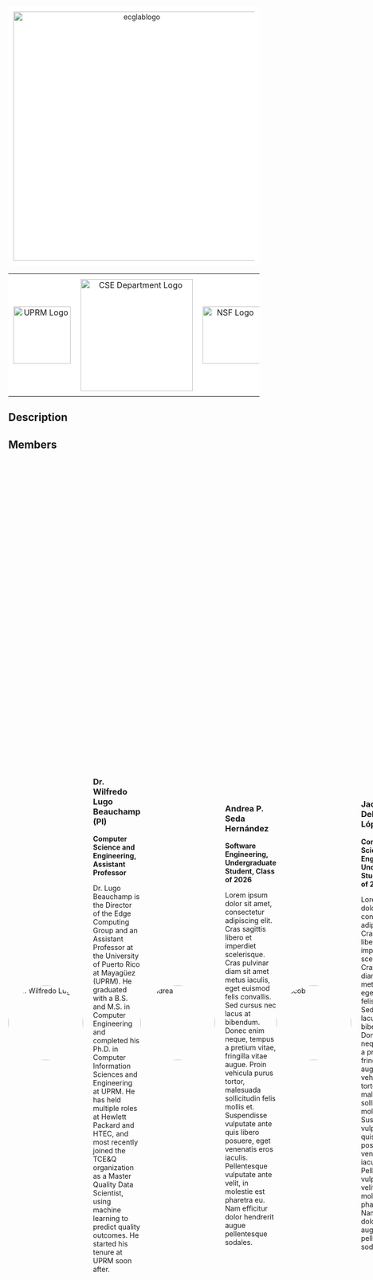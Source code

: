 
<div align="center" style="background-color: white; padding: 10px;">
  <img alt="ecglablogo" src="https://github.com/user-attachments/assets/46d9c47a-0398-42b5-9edc-ca94289ecc6e" width="500">
</div>

<table align="center" style="background-color: white; border-collapse: collapse;">
  <tr>
    <td align="center" style="padding: 10px; border: none;">
      <img src="https://www.uprm.edu/wdt/resources/seal-rum-uprm-1280x1280px.png" alt="UPRM Logo" width="115">
    </td>
    <td align="center" style="padding: 10px; border: none;">
      <img src="https://www.uprm.edu/cse/wp-content/uploads/sites/153/2023/06/logo-cse-150.png" alt="CSE Department Logo" width="225">
    </td>
    <td align="center" style="padding: 10px; border: none;">
      <img src="https://upload.wikimedia.org/wikipedia/commons/thumb/7/7e/NSF_logo.png/1019px-NSF_logo.png" alt="NSF Logo" width="115">
    </td>
    <td align="center" style="padding: 10px; border: none;">
      <img src="https://github.com/user-attachments/assets/278d7f70-5f98-45ce-a567-ac63844fe488" alt="EPSCoR Logo" width="225">
    </td>
    <td align="center" style="padding: 10px; border: none;">
      <img src="https://github.com/user-attachments/assets/d98412ac-d2d3-4bcd-96df-d73d4bfebbfb" alt="CAWT Logo" width="225">
    </td>
  </tr>
</table>

## Description
<!-- Give a short description on what your project accomplishes and what tools it uses. In addition, you can drop screenshots directly into your README file to add them to your README. Take these from your presentations. -->

## Members
<!-- Alternating layout with picture and information -->

<div style="display: flex; align-items: center; margin-bottom: 20px;">
  <img src="https://www.uprm.edu/cse/wp-content/uploads/sites/153/2024/06/Wilfredo-Lugo-Picture-scaled-e1718307936332.jpg" alt="Dr. Wilfredo Lugo" style="width: 150px; border-radius: 50%; margin-right: 20px;">
  <div>
    <h3>Dr. Wilfredo Lugo Beauchamp (PI)</h3>
    <p><strong>Computer Science and Engineering, Assistant Professor</strong></p>
    <p>Dr. Lugo Beauchamp is the Director of the Edge Computing Group and an Assistant Professor at the University of Puerto Rico at Mayagüez (UPRM). He graduated with a B.S. and M.S. in Computer Engineering and completed his Ph.D. in Computer Information Sciences and Engineering at UPRM. He has held multiple roles at Hewlett Packard and HTEC, and most recently joined the TCE&Q organization as a Master Quality Data Scientist, using machine learning to predict quality outcomes. He started his tenure at UPRM soon after.</p>
  </div>

  <img src="https://media.licdn.com/dms/image/D4E03AQFuCtM4-00Q7Q/profile-displayphoto-shrink_200_200/0/1676632469166?e=2147483647&v=beta&t=DLWzjPRgSlRkFJqO8D1bfE7wF6ceG9H9OoxkwAKjAg0" alt="Andrea" style="width: 150px; border-radius: 50%; margin-right: 20px;">
  <div>
    <h3>Andrea P. Seda Hernández</h3>
    <p><strong>Software Engineering, Undergraduate Student, Class of 2026</strong></p>
    <p>Lorem ipsum dolor sit amet, consectetur adipiscing elit. Cras sagittis libero et imperdiet scelerisque. Cras pulvinar diam sit amet metus iaculis, eget euismod felis convallis. Sed cursus nec lacus at bibendum. Donec enim neque, tempus a pretium vitae, fringilla vitae augue. Proin vehicula purus tortor, malesuada sollicitudin felis mollis et. Suspendisse vulputate ante quis libero posuere, eget venenatis eros iaculis. Pellentesque vulputate ante velit, in molestie est pharetra eu. Nam efficitur dolor hendrerit augue pellentesque sodales.</p>
  </div>

<img src="https://media.licdn.com/dms/image/D4E03AQGFoam-AIdrRg/profile-displayphoto-shrink_200_200/0/1684609929384?e=2147483647&v=beta&t=aTscpKY0hBpDDuDJGNWxkbafIli0IsuK8rdJywJSZNQ" alt="Jacob" style="width: 150px; border-radius: 50%; margin-right: 20px;">
  <div>
    <h3>Jacob M. Delgado López</h3>
    <p><strong>Computer Science and Engineering, Undergraduate Student, Class of 2025</strong></p>
    <p>Lorem ipsum dolor sit amet, consectetur adipiscing elit. Cras sagittis libero et imperdiet scelerisque. Cras pulvinar diam sit amet metus iaculis, eget euismod felis convallis. Sed cursus nec lacus at bibendum. Donec enim neque, tempus a pretium vitae, fringilla vitae augue. Proin vehicula purus tortor, malesuada sollicitudin felis mollis et. Suspendisse vulputate ante quis libero posuere, eget venenatis eros iaculis. Pellentesque vulputate ante velit, in molestie est pharetra eu. Nam efficitur dolor hendrerit augue pellentesque sodales.</p>
  </div>

<img src="" alt="Juan" style="width: 150px; border-radius: 50%; margin-right: 20px;">
  <div>
    <h3>Juan D. Guadalupe Rosado</h3>
    <p><strong>Software Engineering, Undergraduate Student, Class of 2026</strong></p>
    <p>Lorem ipsum dolor sit amet, consectetur adipiscing elit. Cras sagittis libero et imperdiet scelerisque. Cras pulvinar diam sit amet metus iaculis, eget euismod felis convallis. Sed cursus nec lacus at bibendum. Donec enim neque, tempus a pretium vitae, fringilla vitae augue. Proin vehicula purus tortor, malesuada sollicitudin felis mollis et. Suspendisse vulputate ante quis libero posuere, eget venenatis eros iaculis. Pellentesque vulputate ante velit, in molestie est pharetra eu. Nam efficitur dolor hendrerit augue pellentesque sodales.</p>
  </div>

<img src="https://media.licdn.com/dms/image/D4E03AQGlHYGnBswRhw/profile-displayphoto-shrink_200_200/0/1710713931959?e=2147483647&v=beta&t=qRLt9phflIgL3AT5rVi7EOMPq9U8z3-39SxwojGGfm0" alt="Miguel" style="width: 150px; border-radius: 50%; margin-right: 20px;">
  <div>
    <h3>Miguel Giboyeaux Camilo</h3>
    <p><strong>Software Engineering, Undergraduate Student, Class of 2026</strong></p>
    <p>Lorem ipsum dolor sit amet, consectetur adipiscing elit. Cras sagittis libero et imperdiet scelerisque. Cras pulvinar diam sit amet metus iaculis, eget euismod felis convallis. Sed cursus nec lacus at bibendum. Donec enim neque, tempus a pretium vitae, fringilla vitae augue. Proin vehicula purus tortor, malesuada sollicitudin felis mollis et. Suspendisse vulputate ante quis libero posuere, eget venenatis eros iaculis. Pellentesque vulputate ante velit, in molestie est pharetra eu. Nam efficitur dolor hendrerit augue pellentesque sodales.</p>
  </div>

<img src="https://github.com/user-attachments/assets/25785ea7-5b78-4378-819b-160783413d66" alt="Sebastián" style="width: 150px; border-radius: 50%; margin-right: 20px;">
  <div>
    <h3>Sebastián A. Cruz Romero</h3>
    <p><strong>Computer Science and Engineering, Undergraduate Student, Class of 2025</strong></p>
    <p>Sebastián joined the Edge Computing Group through the NSF-EPSCoR Center for the Advancement of Wearable Technologies (CAWT) Undergraduate Research Fall Internship 2024. Sebastián is adamant about pursuing a career in Computational Biology to understand how biological mechanisms affect the development of diseases, specifically genetic disorders that affect Puerto Ricans the most. (diabetes, cardiovascular, neurodegenerative, etc.) He works with developing Deep Learning models to detect anemia through the interior part of the eyelid whilst making them efficient in resource-limited environments through edge devices. Also, he enjoys brewing coffee and going to the beach whenever he wants a break from science.</p>
  </div>

## Publications

## Projects

- **Project 1: Model Compression Engine for Wearable Devices on Skin Cancer** (*NSF Award #*)
  - Description: Brief description of the project.
  - Team: Andrea, Jacob, Juan, Miguel, Harry (Volunteer)
  - [Link to project repository](link-to-repository)
  
- **Project 2: Addressing Memory Consumption in Edge Devices through Data Quantization** (NSF Award OIA-1849243)
  - Description: In Puerto Rico, frequent natural disasters disrupt healthcare systems, making it essential to develop diagnostic tools that work without relying on central networks. Our project focuses on optimizing deep learning models by reducing their memory and computational demands, allowing them to run efficiently on portable devices. We aim to do this through quantization, essentially converting 32-bit data to 8-bit, significantly cutting memory usage.

    This approach will be applied to a biomedical case of anemia detection through conjunctiva pallor analysis. By using lightweight models, we hope to create effective, low-power diagnostic tools that can function in areas with limited infrastructure, improving healthcare access during emergencies.
  - Team: Sebastián A.
  - [Link to project repository](link-to-repository)
  
- **Project 3: Computer Vision for Real Time Monkeypox Diagnosis on Embedded Systems** (*Capstone Project*)
  - Description: Brief description of the project.
  - Team: Jacob, Ricardo (Capstone), Sebastián E.(Capstone)
  - [Link to project repository](link-to-repository)

---

## Contact

For more information, please contact Dr. Wilfredo E. Lugo-Beauchamp at [wilfredo.lugo1@upr.edu].
